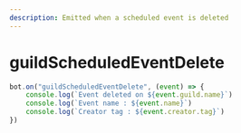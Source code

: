 ```yaml
---
description: Emitted when a scheduled event is deleted
---
```


# guildScheduledEventDelete

```javascript
bot.on("guildScheduledEventDelete", (event) => {
    console.log(`Event deleted on ${event.guild.name}`)
    console.log(`Event name : ${event.name}`)
    console.log(`Creator tag : ${event.creator.tag}`)
})
```
